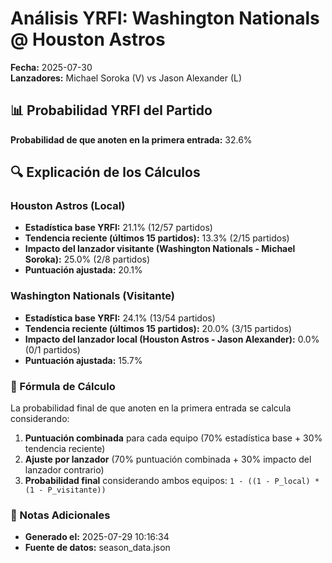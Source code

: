 # Análisis YRFI: Washington Nationals @ Houston Astros

**Fecha:** 2025-07-30  
**Lanzadores:** Michael Soroka (V) vs Jason Alexander (L)

## 📊 Probabilidad YRFI del Partido

**Probabilidad de que anoten en la primera entrada:** 32.6%

## 🔍 Explicación de los Cálculos

### Houston Astros (Local)
- **Estadística base YRFI:** 21.1% (12/57 partidos)
- **Tendencia reciente (últimos 15 partidos):** 13.3% (2/15 partidos)
- **Impacto del lanzador visitante (Washington Nationals - Michael Soroka):** 25.0% (2/8 partidos)
- **Puntuación ajustada:** 20.1%

### Washington Nationals (Visitante)
- **Estadística base YRFI:** 24.1% (13/54 partidos)
- **Tendencia reciente (últimos 15 partidos):** 20.0% (3/15 partidos)
- **Impacto del lanzador local (Houston Astros - Jason Alexander):** 0.0% (0/1 partidos)
- **Puntuación ajustada:** 15.7%

### 📝 Fórmula de Cálculo

La probabilidad final de que anoten en la primera entrada se calcula considerando:
1. **Puntuación combinada** para cada equipo (70% estadística base + 30% tendencia reciente)
2. **Ajuste por lanzador** (70% puntuación combinada + 30% impacto del lanzador contrario)
3. **Probabilidad final** considerando ambos equipos: `1 - ((1 - P_local) * (1 - P_visitante))`

### 📌 Notas Adicionales

- **Generado el:** 2025-07-29 10:16:34
- **Fuente de datos:** season_data.json
